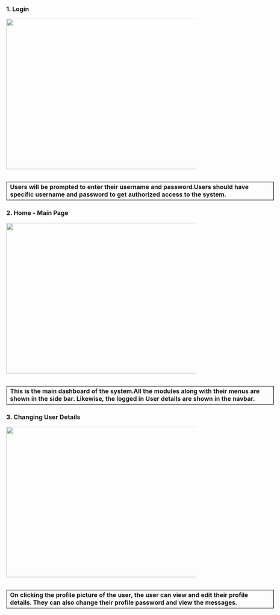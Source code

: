 <!DOCTYPE html>
<html>
<head>
	<title>Getting Started</title>
	</head>
<body>
<!-- <h2> <U> Getting Started </h2> </U> -->
<div>
	<h3>1. Login </h3>
	<img src= "/images/Login.jpg" height="400" width="711">
	<br>
	<br>
	<table border="1" cellpadding="1" cellspacing="1" style="width:711px">
		<tbody>
			<tr>
				<td>
					<strong> <b> Users will be prompted to enter their username and password.Users should have specific username and password to get authorized access to the system. 
					</stong></b>
				</td>
			</tr>
		</tbody>
	</table>
</div>

<div>
	<h3>2. Home - Main Page </h3>
	<img src= "/images/HomePage.jpg" height ="400" width="711">
	<br>
	<br>
	<table border="1" cellpadding="1" cellspacing="1" style="width:711px">
		<tbody>
			<tr>
				<td>
					<strong> <b> This is the main dashboard of the system.All the modules along with their menus are shown in the side bar. Likewise, the logged in User details are shown in the navbar. </b> </strong>
				</td>
			</tr>
		</tbody>
	</table>
</div>

<div>
	<h3>3. Changing User Details </h3>
	<img src="/images/Changing Details.jpg" height ="400" width="711">
	<br>
	<br>
	<table border="1" cellpadding="1" cellspacing="1" style="width:711px">
		<tbody>
			<tr>
				<td>
					<strong><b> On clicking the profile picture of the user, the user can view and edit their profile details. They can also change their profile password and view the messages.</b> </strong>
				</td>
			</tr>
		</tbody>
	</table>
</div>


</body>
</html>